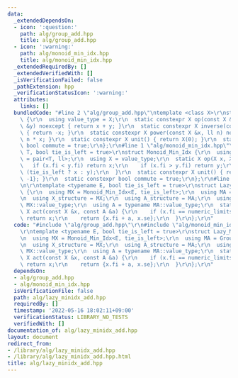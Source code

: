 ```yaml
---
data:
  _extendedDependsOn:
  - icon: ':question:'
    path: alg/group_add.hpp
    title: alg/group_add.hpp
  - icon: ':warning:'
    path: alg/monoid_min_idx.hpp
    title: alg/monoid_min_idx.hpp
  _extendedRequiredBy: []
  _extendedVerifiedWith: []
  _isVerificationFailed: false
  _pathExtension: hpp
  _verificationStatusIcon: ':warning:'
  attributes:
    links: []
  bundledCode: "#line 2 \"alg/group_add.hpp\"\ntemplate <class X>\r\nstruct Group_Add\
    \ {\r\n  using value_type = X;\r\n  static constexpr X op(const X &x, const X\
    \ &y) noexcept { return x + y; }\r\n  static constexpr X inverse(const X &x) noexcept\
    \ { return -x; }\r\n  static constexpr X power(const X &x, ll n) noexcept { return\
    \ n * x; }\r\n  static constexpr X unit() { return X(0); }\r\n  static constexpr\
    \ bool commute = true;\r\n};\r\n#line 1 \"alg/monoid_min_idx.hpp\"\ntemplate <typename\
    \ T, bool tie_is_left = true>\r\nstruct Monoid_Min_Idx {\r\n  using value_type\
    \ = pair<T, ll>;\r\n  using X = value_type;\r\n  static X op(X x, X y) {\r\n \
    \   if (x.fi < y.fi) return x;\r\n    if (x.fi > y.fi) return y;\r\n    return\
    \ (tie_is_left ? x : y);\r\n  }\r\n  static constexpr X unit() { return {numeric_limits<T>::max(),\
    \ -1}; }\r\n  static constexpr bool commute = true;\r\n};\r\n#line 3 \"alg/lazy_minidx_add.hpp\"\
    \n\r\ntemplate <typename E, bool tie_is_left = true>\r\nstruct Lazy_MinIdx_Add\
    \ {\r\n  using MX = Monoid_Min_Idx<E, tie_is_left>;\r\n  using MA = Group_Add<E>;\r\
    \n  using X_structure = MX;\r\n  using A_structure = MA;\r\n  using X = typename\
    \ MX::value_type;\r\n  using A = typename MA::value_type;\r\n  static constexpr\
    \ X act(const X &x, const A &a) {\r\n    if (x.fi == numeric_limits<E>::max())\
    \ return x;\r\n    return {x.fi + a, x.se};\r\n  }\r\n};\r\n"
  code: "#include \"alg/group_add.hpp\"\r\n#include \"alg/monoid_min_idx.hpp\"\r\n\
    \r\ntemplate <typename E, bool tie_is_left = true>\r\nstruct Lazy_MinIdx_Add {\r\
    \n  using MX = Monoid_Min_Idx<E, tie_is_left>;\r\n  using MA = Group_Add<E>;\r\
    \n  using X_structure = MX;\r\n  using A_structure = MA;\r\n  using X = typename\
    \ MX::value_type;\r\n  using A = typename MA::value_type;\r\n  static constexpr\
    \ X act(const X &x, const A &a) {\r\n    if (x.fi == numeric_limits<E>::max())\
    \ return x;\r\n    return {x.fi + a, x.se};\r\n  }\r\n};\r\n"
  dependsOn:
  - alg/group_add.hpp
  - alg/monoid_min_idx.hpp
  isVerificationFile: false
  path: alg/lazy_minidx_add.hpp
  requiredBy: []
  timestamp: '2022-05-16 18:02:11+09:00'
  verificationStatus: LIBRARY_NO_TESTS
  verifiedWith: []
documentation_of: alg/lazy_minidx_add.hpp
layout: document
redirect_from:
- /library/alg/lazy_minidx_add.hpp
- /library/alg/lazy_minidx_add.hpp.html
title: alg/lazy_minidx_add.hpp
---
```

